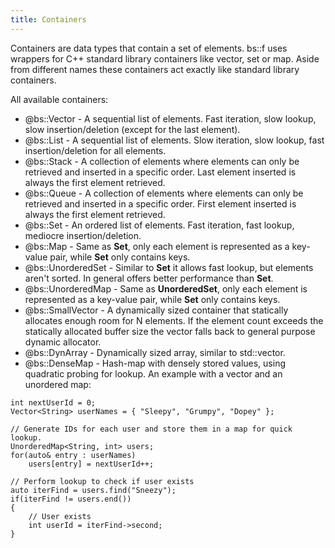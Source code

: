 ```yaml
---
title: Containers
---
```

Containers are data types that contain a set of elements. bs::f uses wrappers for C++ standard library containers like vector, set or map. Aside from different names these containers act exactly like standard library containers.

All available containers:
 - @bs::Vector - A sequential list of elements. Fast iteration, slow lookup, slow insertion/deletion (except for the last element).
 - @bs::List - A sequential list of elements. Slow iteration, slow lookup, fast insertion/deletion for all elements.
 - @bs::Stack - A collection of elements where elements can only be retrieved and inserted in a specific order. Last element inserted is always the first element retrieved.
 - @bs::Queue - A collection of elements where elements can only be retrieved and inserted in a specific order. First element inserted is always the first element retrieved.
 - @bs::Set - An ordered list of elements. Fast iteration, fast lookup, mediocre insertion/deletion.
 - @bs::Map - Same as **Set**, only each element is represented as a key-value pair, while **Set** only contains keys.
 - @bs::UnorderedSet - Similar to **Set** it allows fast lookup, but elements aren't sorted. In general offers better performance than **Set**.
 - @bs::UnorderedMap - Same as **UnorderedSet**, only each element is represented as a key-value pair, while **Set** only contains keys.
 - @bs::SmallVector - A dynamically sized container that statically allocates enough room for N elements. If the element
 count exceeds the statically allocated buffer size the vector falls back to general purpose dynamic allocator.
 - @bs::DynArray - Dynamically sized array, similar to std::vector.
 - @bs::DenseMap - Hash-map with densely stored values, using quadratic probing for lookup.
An example with a vector and an unordered map:
~~~~~~~~~~~~~{.cpp}
int nextUserId = 0;
Vector<String> userNames = { "Sleepy", "Grumpy", "Dopey" };

// Generate IDs for each user and store them in a map for quick lookup.
UnorderedMap<String, int> users;
for(auto& entry : userNames)
	users[entry] = nextUserId++;

// Perform lookup to check if user exists
auto iterFind = users.find("Sneezy");
if(iterFind != users.end())
{
	// User exists
	int userId = iterFind->second;
}
~~~~~~~~~~~~~
